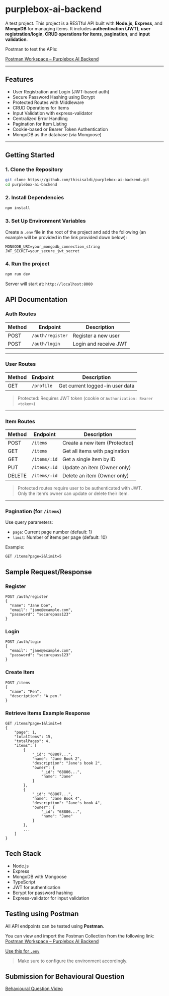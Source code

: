 # purplebox-ai-backend
A test project.
This project is a RESTful API built with **Node.js**, **Express**, and **MongoDB** for managing items. It includes **authentication (JWT)**, **user registration/login**, **CRUD operations for items**, **pagination**, and **input validation**.

Postman to test the APIs:

[Postman Workspace – Purplebox AI Backend](https://www.postman.com/grey-zodiac-484010/workspace/purplebox-ai-backend)

---

## Features

- User Registration and Login (JWT-based auth)
- Secure Password Hashing using Bcrypt
- Protected Routes with Middleware
- CRUD Operations for Items
- Input Validation with express-validator
- Centralized Error Handling
- Pagination for Item Listing
- Cookie-based or Bearer Token Authentication
- MongoDB as the database (via Mongoose)

---

## Getting Started

### 1. Clone the Repository

```bash
git clone https://github.com/thisisaldi/purplebox-ai-backend.git
cd purplebox-ai-backend
```

### 2. Install Dependencies
```bash
npm install
```

### 3. Set Up Environment Variables

Create a `.env` file in the root of the project and add the following (an example will be provided in the link provided down below):
```env
MONGODB_URI=your_mongodb_connection_string
JWT_SECRET=your_secure_jwt_secret
```

### 4. Run the project
```bash
npm run dev
```

Server will start at: `http://localhost:8000`

## API Documentation

### Auth Routes

| Method | Endpoint           | Description            |
|--------|--------------------|------------------------|
| POST   | `/auth/register`   | Register a new user    |
| POST   | `/auth/login`      | Login and receive JWT  |

---

### User Routes

| Method | Endpoint     | Description                      |
|--------|--------------|----------------------------------|
| GET    | `/profile`   | Get current logged-in user data  |

> Protected: Requires JWT token (cookie or `Authorization: Bearer <token>`)

---

### Item Routes

| Method | Endpoint         | Description                          |
|--------|------------------|--------------------------------------|
| POST   | `/items`         | Create a new item (Protected)       |
| GET    | `/items`         | Get all items with pagination        |
| GET    | `/items/:id`     | Get a single item by ID              |
| PUT    | `/items/:id`     | Update an item (Owner only)          |
| DELETE | `/items/:id`     | Delete an item (Owner only)          |

> Protected routes require user to be authenticated with JWT.  
> Only the item’s owner can update or delete their item.
---

### Pagination (for `/items`)

Use query parameters:

- `page`: Current page number (default: 1)
- `limit`: Number of items per page (default: 10)

Example:
```
GET /items?page=2&limit=5
```


## Sample Request/Response

### Register

```
POST /auth/register
{
  "name": "Jane Doe",
  "email": "jane@example.com",
  "password": "securepass123"
}
```

### Login

```
POST /auth/login
{
  "email": "jane@example.com",
  "password": "securepass123"
}
```

### Create Item

```
POST /items
{
  "name": "Pen",
  "description": "A pen."
}
```

### Retrieve Items Example Response

```
GET /items?page=1&limit=4
{
    "page": 1,
    "totalItems": 15,
    "totalPages": 4,
    "items": [
        {
            "_id": "68807...",
            "name": "Jane Book 2",
            "description": "Jane's book 2",
            "owner": {
                "_id": "68806...",
                "name": "Jane"
            }
        },
        {
            "_id": "68807...",
            "name": "Jane Book 4",
            "description": "Jane's book 4",
            "owner": {
                "_id": "68806...",
                "name": "Jane"
            }
        },
        ...
    ]
}
```

## Tech Stack
- Node.js
- Express
- MongoDB with Mongoose
- TypeScript
- JWT for authentication
- Bcrypt for password hashing
- Express-validator for input validation

## Testing using Postman

All API endpoints can be tested using **Postman**.

You can view and import the Postman Collection from the following link:  
[Postman Workspace – Purplebox AI Backend](https://www.postman.com/grey-zodiac-484010/workspace/purplebox-ai-backend)

[Use this for `.env`](https://drive.google.com/file/d/1BFOORuMDHb3D5Ey0zpBUhAL20zoFkqsV/view?usp=sharing)

> Make sure to configure the environment accordingly.

## Submission for Behavioural Question

[Behavioural Question Video](https://drive.google.com/file/d/1L0HamW_PB2xpcGIcxwWtfUzQpZ1w9a0o/view?usp=sharing)